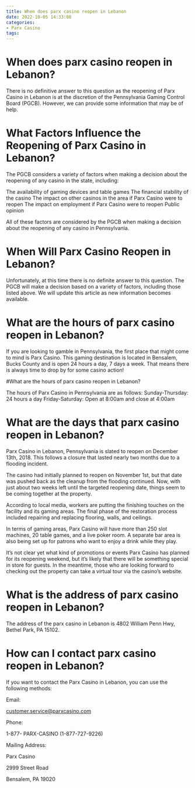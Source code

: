```yaml
---
title: When does parx casino reopen in Lebanon
date: 2022-10-05 14:33:08
categories:
- Parx Casino
tags:
---
```



#  When does parx casino reopen in Lebanon?

There is no definitive answer to this question as the reopening of Parx Casino in Lebanon is at the discretion of the Pennsylvania Gaming Control Board (PGCB). However, we can provide some information that may be of help.

# What Factors Influence the Reopening of Parx Casino in Lebanon?

The PGCB considers a variety of factors when making a decision about the reopening of any casino in the state, including:

The availability of gaming devices and table games
The financial stability of the casino
The impact on other casinos in the area if Parx Casino were to reopen
The impact on employment if Parx Casino were to reopen
Public opinion


All of these factors are considered by the PGCB when making a decision about the reopening of any casino in Pennsylvania.

# When Will Parx Casino Reopen in Lebanon?

Unfortunately, at this time there is no definite answer to this question. The PGCB will make a decision based on a variety of factors, including those listed above. We will update this article as new information becomes available.

#  What are the hours of parx casino reopen in Lebanon?

If you are looking to gamble in Pennsylvania, the first place that might come to mind is Parx Casino. This gaming destination is located in Bensalem, Bucks County and is open 24 hours a day, 7 days a week. That means there is always time to drop by for some casino action!

#What are the hours of parx casino reopen in Lebanon?

The hours of Parx Casino in Pennsylvania are as follows: Sunday-Thursday: 24 hours a day Friday-Saturday: Open at 8:00am and close at 4:00am

#  What are the days that parx casino reopen in Lebanon?

Parx Casino in Lebanon, Pennsylvania is slated to reopen on December 13th, 2018. This follows a closure that lasted nearly two months due to a flooding incident.

The casino had initially planned to reopen on November 1st, but that date was pushed back as the cleanup from the flooding continued. Now, with just about two weeks left until the targeted reopening date, things seem to be coming together at the property.

According to local media, workers are putting the finishing touches on the facility and its gaming areas. The final phase of the restoration process included repairing and replacing flooring, walls, and ceilings.

In terms of gaming areas, Parx Casino will have more than 250 slot machines, 20 table games, and a live poker room. A separate bar area is also being set up for patrons who want to enjoy a drink while they play.

It’s not clear yet what kind of promotions or events Parx Casino has planned for its reopening weekend, but it’s likely that there will be something special in store for guests. In the meantime, those who are looking forward to checking out the property can take a virtual tour via the casino’s website.

#  What is the address of parx casino reopen in Lebanon?

The address of the parx casino in Lebanon is 4802 William Penn Hwy, Bethel Park, PA 15102.

#  How can I contact parx casino reopen in Lebanon?

If you want to contact the Parx Casino in Lebanon, you can use the following methods:

Email:

customer.service@parxcasino.com

Phone:

1-877- PARX-CASINO (1-877-727-9226)

Mailing Address:

Parx Casino

2999 Street Road

Bensalem, PA 19020